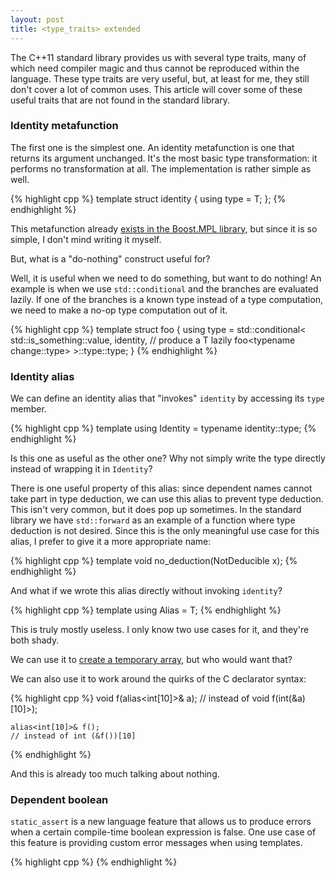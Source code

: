 ```yaml
---
layout: post
title: <type_traits> extended
---
```


The C++11 standard library provides us with several type traits, many of which
need compiler magic and thus cannot be reproduced within the language. These
type traits are very useful, but, at least for me, they still don't cover a lot
of common uses. This article will cover some of these useful traits that are not
found in the standard library.

### Identity metafunction

The first one is the simplest one. An identity metafunction is one that returns
its argument unchanged. It's the most basic type transformation: it performs no
transformation at all. The implementation is rather simple as well.

{% highlight cpp %}
    template <typename T>
    struct identity { using type = T; };
{% endhighlight %}

This metafunction already [exists in the Boost.MPL library][mpl-identity], but
since it is so simple, I don't mind writing it myself.

But, what is a "do-nothing" construct useful for?

Well, it is useful when we need to do something, but want to do nothing! An
example is when we use `std::conditional` and the branches are evaluated lazily.
If one of the branches is a known type instead of a type computation, we need to
make a no-op type computation out of it.

{% highlight cpp %}
    template <typename T>
    struct foo {
        using type = std::conditional<
            std::is_something<T>::value,
            identity<T>, // produce a T lazily
            foo<typename change<T>::type>
        >::type::type;
    }
{% endhighlight %}

### Identity alias

We can define an identity alias that "invokes" `identity` by accessing its
`type` member.

{% highlight cpp %}
    template <typename T>
    using Identity = typename identity<T>::type;
{% endhighlight %}

Is this one as useful as the other one?  Why not simply write the type directly
instead of wrapping it in `Identity`?

There is one useful property of this alias: since dependent names cannot take
part in type deduction, we can use this alias to prevent type deduction. This
isn't very common, but it does pop up sometimes. In the standard library we have
`std::forward` as an example of a function where type deduction is not desired.
Since this is the only meaningful use case for this alias, I prefer to give it a
more appropriate name:

{% highlight cpp %}
    template <typename T>
    void no_deduction(NotDeducible<T> x);
{% endhighlight %}

And what if we wrote this alias directly without invoking `identity`?

{% highlight cpp %}
    template <typename T>
    using Alias = T;
{% endhighlight %}

This is truly mostly useless. I only know two use cases for it, and they're both
shady.

We can use it to [create a temporary array][temporary-array], but who would want
that?

We can also use it to work around the quirks of the C declarator syntax:

{% highlight cpp %}
    void f(alias<int[10]>& a);
    // instead of void f(int(&a)[10]>);

    alias<int[10]>& f();
    // instead of int (&f())[10]
{% endhighlight %}

And this is already too much talking about nothing.

### Dependent boolean

`static_assert` is a new language feature that allows us to produce errors when
a certain compile-time boolean expression is false. One use case of this feature
is providing custom error messages when using templates.

{% highlight cpp %}
{% endhighlight %}

 [mpl-identity]: http://www.boost.org/doc/libs/release/libs/mpl/doc/refmanual/identity.html
 [temporary-array]: http://stackoverflow.com/a/10624677/46642

